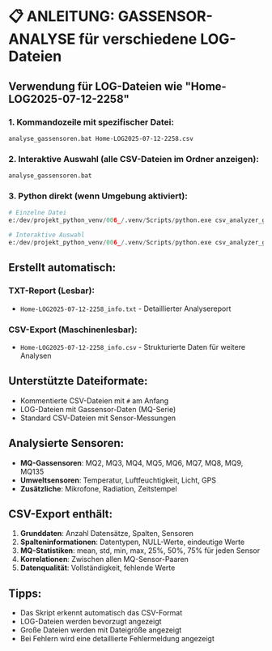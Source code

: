# 📋 ANLEITUNG: GASSENSOR-ANALYSE für verschiedene LOG-Dateien

## Verwendung für LOG-Dateien wie "Home-LOG2025-07-12-2258"

### 1. Kommandozeile mit spezifischer Datei:

```
analyse_gassensoren.bat Home-LOG2025-07-12-2258.csv
```

### 2. Interaktive Auswahl (alle CSV-Dateien im Ordner anzeigen):

```
analyse_gassensoren.bat
```

### 3. Python direkt (wenn Umgebung aktiviert):

```python
# Einzelne Datei
e:/dev/projekt_python_venv/006_/.venv/Scripts/python.exe csv_analyzer_gassensor_fixed.py Home-LOG2025-07-12-2258.csv

# Interaktive Auswahl
e:/dev/projekt_python_venv/006_/.venv/Scripts/python.exe csv_analyzer_gassensor_fixed.py
```

## Erstellt automatisch:

### TXT-Report (Lesbar):

- `Home-LOG2025-07-12-2258_info.txt` - Detaillierter Analysereport

### CSV-Export (Maschinenlesbar):

- `Home-LOG2025-07-12-2258_info.csv` - Strukturierte Daten für weitere Analysen

## Unterstützte Dateiformate:

- Kommentierte CSV-Dateien mit `#` am Anfang
- LOG-Dateien mit Gassensor-Daten (MQ-Serie)
- Standard CSV-Dateien mit Sensor-Messungen

## Analysierte Sensoren:

- **MQ-Gassensoren**: MQ2, MQ3, MQ4, MQ5, MQ6, MQ7, MQ8, MQ9, MQ135
- **Umweltsensoren**: Temperatur, Luftfeuchtigkeit, Licht, GPS
- **Zusätzliche**: Mikrofone, Radiation, Zeitstempel

## CSV-Export enthält:

1. **Grunddaten**: Anzahl Datensätze, Spalten, Sensoren
2. **Spalteninformationen**: Datentypen, NULL-Werte, eindeutige Werte
3. **MQ-Statistiken**: mean, std, min, max, 25%, 50%, 75% für jeden Sensor
4. **Korrelationen**: Zwischen allen MQ-Sensor-Paaren
5. **Datenqualität**: Vollständigkeit, fehlende Werte

## Tipps:

- Das Skript erkennt automatisch das CSV-Format
- LOG-Dateien werden bevorzugt angezeigt
- Große Dateien werden mit Dateigröße angezeigt
- Bei Fehlern wird eine detaillierte Fehlermeldung angezeigt
